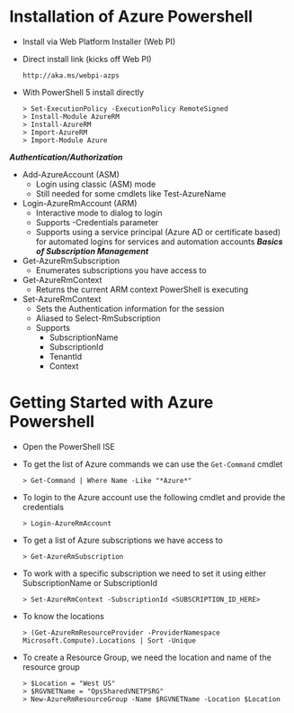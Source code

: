 # Installation of Azure Powershell

- Install via Web Platform Installer (Web PI)
- Direct install link (kicks off Web PI)

	```
	http://aka.ms/webpi-azps
	```

- With PowerShell 5 install directly

	```
	> Set-ExecutionPolicy -ExecutionPolicy RemoteSigned
	> Install-Module AzureRM
	> Install-AzureRM
	> Import-AzureRM
	> Import-Module Azure
	```

***Authentication/Authorization***
- Add-AzureAccount (ASM)
	- Login using classic (ASM) mode
	- Still needed for some cmdlets like Test-AzureName
- Login-AzureRmAccount (ARM)
	- Interactive mode to dialog to login
	- Supports -Credentials parameter
	- Supports using a service principal (Azure AD or certificate based) for automated logins for services and automation accounts
***Basics of Subscription Management***
- Get-AzureRmSubscription
	- Enumerates subscriptions you have access to
- Get-AzureRmContext
	- Returns the current ARM context PowerShell is executing
- Set-AzureRmContext
	- Sets the Authentication information for the session
	- Aliased to Select-RmSubscription
	- Supports
		- SubscriptionName
		- SubscriptionId
		- TenantId
		- Context

# Getting Started with Azure Powershell

- Open the PowerShell ISE
- To get the list of Azure commands we can use the `Get-Command` cmdlet

	```
	> Get-Command | Where Name -Like "*Azure*"
	```

- To login to the Azure account use the following cmdlet and provide the credentials

	```
	> Login-AzureRmAccount
	```
- To get a list of Azure subscriptions we have access to 

	```
	> Get-AzureRmSubscription
	```

- To work with a specific subscription we need to set it using either SubscriptionName or SubscriptionId

	```
	> Set-AzureRmContext -SubscriptionId <SUBSCRIPTION_ID_HERE>
	```

- To know the locations

	```
	> (Get-AzureRmResourceProvider -ProviderNamespace Microsoft.Compute).Locations | Sort -Unique
	```

- To create a Resource Group, we need the location and name of the resource group

	```
	> $Location = "West US"
	> $RGVNETName = "OpsSharedVNETPSRG"
	> New-AzureRmResourceGroup -Name $RGVNETName -Location $Location
	```
